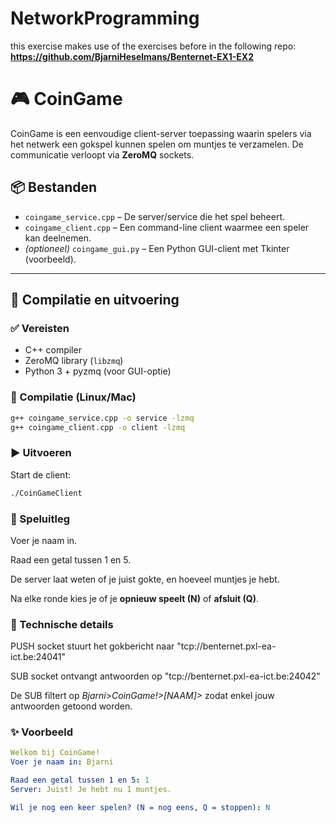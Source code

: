 # NetworkProgramming
this exercise makes use of the exercises before in the following repo: **https://github.com/BjarniHeselmans/Benternet-EX1-EX2**

# 🎮 CoinGame

CoinGame is een eenvoudige client-server toepassing waarin spelers via het netwerk een gokspel kunnen spelen om muntjes te verzamelen. De communicatie verloopt via **ZeroMQ** sockets.

## 📦 Bestanden

- `coingame_service.cpp` – De server/service die het spel beheert.
- `coingame_client.cpp` – Een command-line client waarmee een speler kan deelnemen.
- *(optioneel)* `coingame_gui.py` – Een Python GUI-client met Tkinter (voorbeeld).

---

## 🔧 Compilatie en uitvoering

### ✅ Vereisten
- C++ compiler
- ZeroMQ library (`libzmq`)
- Python 3 + pyzmq (voor GUI-optie)

### 🔨 Compilatie (Linux/Mac)
```bash
g++ coingame_service.cpp -o service -lzmq
g++ coingame_client.cpp -o client -lzmq
```

### ▶️ Uitvoeren
Start de client:

```bash
./CoinGameClient
```

### 🎲 Speluitleg

Voer je naam in.

Raad een getal tussen 1 en 5.

De server laat weten of je juist gokte, en hoeveel muntjes je hebt.

Na elke ronde kies je of je **opnieuw speelt (N)** of **afsluit (Q)**.

### 📡 Technische details
PUSH socket stuurt het gokbericht naar "tcp://benternet.pxl-ea-ict.be:24041"

SUB socket ontvangt antwoorden op "tcp://benternet.pxl-ea-ict.be:24042"

De SUB filtert op *Bjarni>CoinGame!>[NAAM]>* zodat enkel jouw antwoorden getoond worden.

### ✨ Voorbeeld
```yaml
Welkom bij CoinGame!
Voer je naam in: Bjarni

Raad een getal tussen 1 en 5: 1
Server: Juist! Je hebt nu 1 muntjes.

Wil je nog een keer spelen? (N = nog eens, Q = stoppen): N
```
